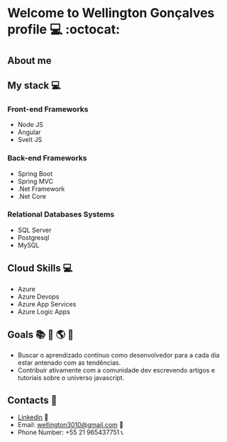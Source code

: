 # Welcome to **Wellington Gonçalves** profile :computer: :octocat:

## About me  


## My stack :computer:

### Front-end Frameworks
- Node JS
- Angular
- Svelt JS

### Back-end Frameworks
- Spring Boot
- Spring MVC
- .Net Framework
- .Net Core

### Relational Databases Systems
- SQL Server
- Postgresql
- MySQL
  
## Cloud Skills :computer:
- Azure
- Azure Devops
- Azure App Services
- Azure Logic Apps

## Goals :books: :dart: :earth_americas: :rocket:

- Buscar o aprendizado contínuo como desenvolvedor para a cada dia estar antenado com as tendências.
- Contribuir ativamente com a comunidade dev escrevendo artigos e tutoriais sobre o universo javascript.

## Contacts :iphone:

- [Linkedin](https://www.linkedin.com/in/wellington-gon%C3%A7alves-da-silva-072bb77a/) :briefcase:
- Email: wellington3010@gmail.com :e-mail:
- Phone Number: +55 21 965437751 :telephone_receiver:
